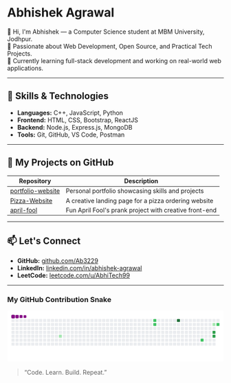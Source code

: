 # Abhishek Agrawal

👋 Hi, I'm Abhishek — a Computer Science student at MBM University, Jodhpur.  
🚀 Passionate about Web Development, Open Source, and Practical Tech Projects.  
🎯 Currently learning full-stack development and working on real-world web applications.

---

## 🔧 Skills & Technologies

- **Languages:** C++, JavaScript, Python
- **Frontend:** HTML, CSS, Bootstrap, ReactJS
- **Backend:** Node.js, Express.js, MongoDB
- **Tools:** Git, GitHub, VS Code, Postman

---

## 📌 My Projects on GitHub

| Repository                        | Description                                                   |
|----------------------------------|---------------------------------------------------------------|
| [portfolio-website](https://github.com/Ab3229/portfolio-website) | Personal portfolio showcasing skills and projects           |
| [Pizza-Website](https://github.com/Ab3229/Pizza-Website)         | A creative landing page for a pizza ordering website        |
| [april-fool](https://github.com/Ab3229/april-fool)               | Fun April Fool's prank project with creative front-end      |

---

## 📫 Let's Connect

- **GitHub:** [github.com/Ab3229](https://github.com/Ab3229)
- **LinkedIn:** [linkedin.com/in/abhishek-agrawal](https://linkedin.com/in/abhishek-agrawal)
- **LeetCode:** [leetcode.com/u/AbhiTech99](https://leetcode.com/u/AbhiTech99)

---
 ### My GitHub Contribution Snake

![GitHub Snake gif](https://raw.githubusercontent.com/Ab3229/Ab3229/main/dist/github-snake.gif)


> “Code. Learn. Build. Repeat.”
